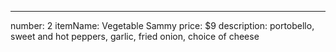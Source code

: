 ---
number: 2
itemName: Vegetable Sammy
price: $9
description: portobello, sweet and hot peppers, garlic, fried onion, choice of cheese